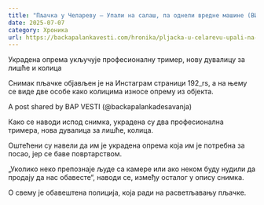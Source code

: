 ```yaml
---
title: "Пљачка у Челареву – Упали на салаш, па однели вредне машине (ВИДЕО)"
date: 2025-07-07
category: Хроника
url: https://backapalankavesti.com/hronika/pljacka-u-celarevu-upali-na-salas-pa-odneli-vredne-masine-video/
---
```


Украдена опрема укључује професионалну тример, нову дувалицу за лишће и колица

Снимак пљачке објављен је на Инстаграм страници 192_rs, а на њему се виде две особе како колицима износе опрему из објекта.

A post shared by BAP VESTI (@backapalankadesavanja)

Како се наводи испод снимка, украдена су два професионална тримера, нова дувалица за лишће, колица.

Оштећени су навели да им је украдена опрема која им је потребна за посао, јер се баве повртарством.

„Уколико неко препознаје људе са камере или ако неком буду нудили да продају да нас обавесте“, наводи се, између осталог у опису снимка.

О свему је обавештена полиција, која ради на расветљавању пљачке.
